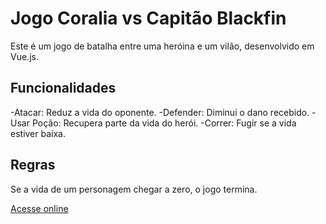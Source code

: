 # Jogo Coralia vs Capitão Blackfin

Este é um jogo de batalha entre uma heróina e um vilão, desenvolvido em Vue.js.

## Funcionalidades
-Atacar: Reduz a vida do oponente.
-Defender: Diminui o dano recebido.
-Usar Poção: Recupera parte da vida do herói.
-Correr: Fugir se a vida estiver baixa.

## Regras
Se a vida de um personagem chegar a zero, o jogo termina.

[Acesse online](https://larissacoutinhoo.github.io/Coralia-e-Blackfin/)



